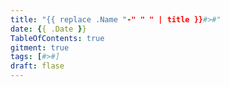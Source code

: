 ```yaml
---
title: "{{ replace .Name "-" " " | title }}#>#"
date: {{ .Date }}
TableOfContents: true
gitment: true
tags: [#>#]
draft: flase
---
```


